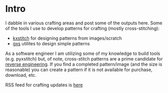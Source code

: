Intro
===

I dabble in various crafting areas and post some of the outputs here. 
Some of the tools I use to develop patterns for crafting (mostly cross-stitching):

- [kxstitch](https://www.kde.org/applications/graphics/kxstitch/) for designing patterns from images/scratch
- [gxs](https://github.com/enckse/gxs) utilites to design simple patterns

As a software engineer I am utilizing some of my knowledge to build tools (e.g. pyxstitch) 
but, of note, cross-stitch patterns are a prime candidate for [reverse engineering](https://en.wikipedia.org/wiki/Reverse_engineering).
If you find a completed pattern/image (and the size is reasonable)
you can create a pattern if it is not available for purchase, download, etc.

RSS feed for crafting updates is [here](https://voidedtech.com/rss/crafts.xml)
